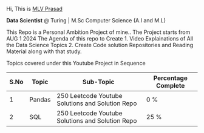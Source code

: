 

Hi, This is [MLV Prasad](https://www.linkedin.com/in/mlvprasadofficial/)

**Data Scientist** @ Turing | M.Sc Computer Science (A.I and M.L)


This Repo is a Personal Ambition Project of mine.. The Project starts from AUG 1 2024
The Agenda of this repo to Create 
    1. Video Explainations of All the Data Science Topics
    2. Create Code solution Repositories and Reading Material along with that study.

Topics covered under this Youtube Project in Sequence

| S.No | Topic | Sub-Topic | Percentage Complete |
|----------|----------|----------|----------|
| 1 | Pandas | 250 Leetcode Youtube Solutions and Solution Repo | 0 % |
| 2 | SQL | 250 Leetcode Youtube Solutions and Solution Repo | 25 % |